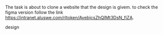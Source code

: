 The task is about to clone a website that the design is givem. to check the figma version follow the link https://intranet.aluswe.com/rltoken/AvebjcsZhQIMt3DsN_fiZA.

design